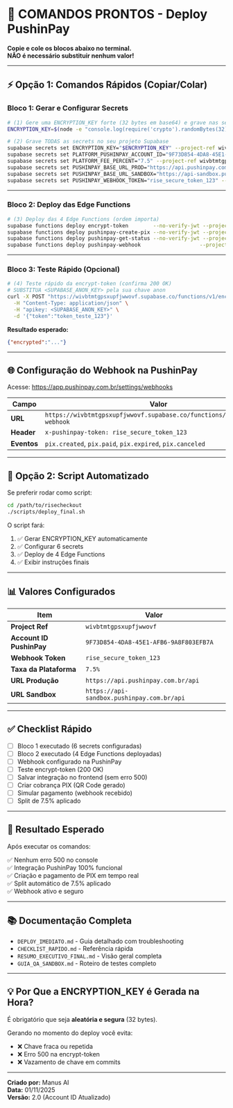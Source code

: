 # 🚀 COMANDOS PRONTOS - Deploy PushinPay

**Copie e cole os blocos abaixo no terminal.**  
**NÃO é necessário substituir nenhum valor!**

---

## ⚡ Opção 1: Comandos Rápidos (Copiar/Colar)

### **Bloco 1: Gerar e Configurar Secrets**

```bash
# (1) Gere uma ENCRYPTION_KEY forte (32 bytes em base64) e grave nas secrets
ENCRYPTION_KEY=$(node -e "console.log(require('crypto').randomBytes(32).toString('base64'))")

# (2) Grave TODAS as secrets no seu projeto Supabase
supabase secrets set ENCRYPTION_KEY="$ENCRYPTION_KEY" --project-ref wivbtmtgpsxupfjwwovf
supabase secrets set PLATFORM_PUSHINPAY_ACCOUNT_ID="9F73D854-4DA8-45E1-AFB6-9A8F803EFB7A" --project-ref wivbtmtgpsxupfjwwovf
supabase secrets set PLATFORM_FEE_PERCENT="7.5" --project-ref wivbtmtgpsxupfjwwovf
supabase secrets set PUSHINPAY_BASE_URL_PROD="https://api.pushinpay.com.br/api" --project-ref wivbtmtgpsxupfjwwovf
supabase secrets set PUSHINPAY_BASE_URL_SANDBOX="https://api-sandbox.pushinpay.com.br/api" --project-ref wivbtmtgpsxupfjwwovf
supabase secrets set PUSHINPAY_WEBHOOK_TOKEN="rise_secure_token_123" --project-ref wivbtmtgpsxupfjwwovf
```

---

### **Bloco 2: Deploy das Edge Functions**

```bash
# (3) Deploy das 4 Edge Functions (ordem importa)
supabase functions deploy encrypt-token        --no-verify-jwt --project-ref wivbtmtgpsxupfjwwovf
supabase functions deploy pushinpay-create-pix --no-verify-jwt --project-ref wivbtmtgpsxupfjwwovf
supabase functions deploy pushinpay-get-status --no-verify-jwt --project-ref wivbtmtgpsxupfjwwovf
supabase functions deploy pushinpay-webhook                   --project-ref wivbtmtgpsxupfjwwovf
```

---

### **Bloco 3: Teste Rápido (Opcional)**

```bash
# (4) Teste rápido da encrypt-token (confirma 200 OK)
# SUBSTITUA <SUPABASE_ANON_KEY> pela sua chave anon
curl -X POST "https://wivbtmtgpsxupfjwwovf.supabase.co/functions/v1/encrypt-token" \
  -H "Content-Type: application/json" \
  -H "apikey: <SUPABASE_ANON_KEY>" \
  -d '{"token":"token_teste_123"}'
```

**Resultado esperado:**
```json
{"encrypted":"..."}
```

---

## 🌐 Configuração do Webhook na PushinPay

Acesse: https://app.pushinpay.com.br/settings/webhooks

| Campo | Valor |
|-------|-------|
| **URL** | `https://wivbtmtgpsxupfjwwovf.supabase.co/functions/v1/pushinpay-webhook` |
| **Header** | `x-pushinpay-token: rise_secure_token_123` |
| **Eventos** | `pix.created`, `pix.paid`, `pix.expired`, `pix.canceled` |

---

## 🔧 Opção 2: Script Automatizado

Se preferir rodar como script:

```bash
cd /path/to/risecheckout
./scripts/deploy_final.sh
```

O script fará:
1. ✅ Gerar ENCRYPTION_KEY automaticamente
2. ✅ Configurar 6 secrets
3. ✅ Deploy de 4 Edge Functions
4. ✅ Exibir instruções finais

---

## 📊 Valores Configurados

| Item | Valor |
|------|-------|
| **Project Ref** | `wivbtmtgpsxupfjwwovf` |
| **Account ID PushinPay** | `9F73D854-4DA8-45E1-AFB6-9A8F803EFB7A` |
| **Webhook Token** | `rise_secure_token_123` |
| **Taxa da Plataforma** | `7.5%` |
| **URL Produção** | `https://api.pushinpay.com.br/api` |
| **URL Sandbox** | `https://api-sandbox.pushinpay.com.br/api` |

---

## ✅ Checklist Rápido

- [ ] Bloco 1 executado (6 secrets configuradas)
- [ ] Bloco 2 executado (4 Edge Functions deployadas)
- [ ] Webhook configurado na PushinPay
- [ ] Teste encrypt-token (200 OK)
- [ ] Salvar integração no frontend (sem erro 500)
- [ ] Criar cobrança PIX (QR Code gerado)
- [ ] Simular pagamento (webhook recebido)
- [ ] Split de 7.5% aplicado

---

## 🎯 Resultado Esperado

Após executar os comandos:

✅ Nenhum erro 500 no console  
✅ Integração PushinPay 100% funcional  
✅ Criação e pagamento de PIX em tempo real  
✅ Split automático de 7.5% aplicado  
✅ Webhook ativo e seguro

---

## 📚 Documentação Completa

- `DEPLOY_IMEDIATO.md` - Guia detalhado com troubleshooting
- `CHECKLIST_RAPIDO.md` - Referência rápida
- `RESUMO_EXECUTIVO_FINAL.md` - Visão geral completa
- `GUIA_QA_SANDBOX.md` - Roteiro de testes completo

---

## 💡 Por Que a ENCRYPTION_KEY é Gerada na Hora?

É obrigatório que seja **aleatória e segura** (32 bytes).

Gerando no momento do deploy você evita:
- ❌ Chave fraca ou repetida
- ❌ Erro 500 na encrypt-token
- ❌ Vazamento de chave em commits

---

**Criado por:** Manus AI  
**Data:** 01/11/2025  
**Versão:** 2.0 (Account ID Atualizado)

